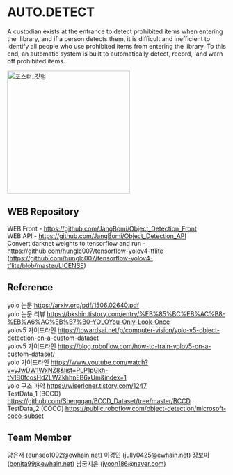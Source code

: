 # AUTO.DETECT
A custodian exists at the entrance to detect prohibited items when entering the  library, and if a person detects them, it is difficult and inefficient to identify all people who use prohibited items from entering the library. To this end, an automatic system is built to automatically detect, record,  and warn off prohibited items.



<img width="282" alt="포스터_깃헙" src="https://user-images.githubusercontent.com/55356269/120265428-0a37fd80-c2db-11eb-8094-b6cfc303ba05.PNG">



WEB Repository
------------------
WEB Front - https://github.com/JangBomi/Object_Detection_Front <br>
WEB API - https://github.com/JangBomi/Object_Detection_API <br>
Convert darknet weights to tensorflow and run - https://github.com/hunglc007/tensorflow-yolov4-tflite (https://github.com/hunglc007/tensorflow-yolov4-tflite/blob/master/LICENSE)

Reference
---------
yolo 논문 https://arxiv.org/pdf/1506.02640.pdf   
yolo 논문 리뷰 https://bkshin.tistory.com/entry/%EB%85%BC%EB%AC%B8-%EB%A6%AC%EB%B7%B0-YOLOYou-Only-Look-Once   
yolov5 가이드라인 https://towardsai.net/p/computer-vision/yolo-v5-object-detection-on-a-custom-dataset   
yolov5 가이드라인 https://blog.roboflow.com/how-to-train-yolov5-on-a-custom-dataset/   
yolo 가이드라인 https://www.youtube.com/watch?v=yJwDW1WxNZ8&list=PLP1pGkh-tN1B0fcosHdZLWZkhhnEB6xUm&index=1   
yolo 구조 파악 https://wiserloner.tistory.com/1247   
TestData_1 (BCCD) https://github.com/Shenggan/BCCD_Dataset/tree/master/BCCD   
TestData_2 (COCO) https://public.roboflow.com/object-detection/microsoft-coco-subset   

Team Member
-----------
양은서 (eunseo1092@ewhain.net) 
이경민 (jully0425@ewhain.net) 
장보미 (bonita99@ewhain.net)
남궁지윤 (jyoon186@naver.com) 



